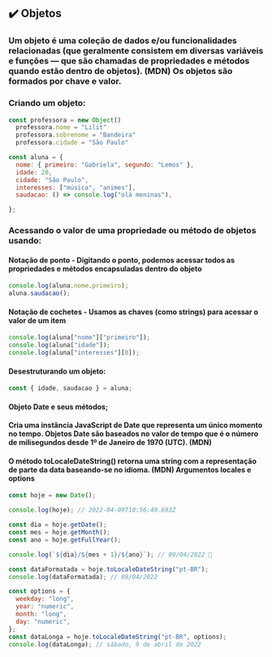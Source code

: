 ## ✔️ Objetos

### Um objeto é uma coleção de dados e/ou funcionalidades relacionadas (que geralmente consistem em diversas variáveis e funções — que são chamadas de propriedades e métodos quando estão dentro de objetos). (MDN) Os objetos são formados por chave e valor.

### Criando um objeto:
```javascript
const professora = new Object()
  professora.nome = "Lilit"
  professora.sobrenome = "Bandeira"
  professora.cidade = "São Paulo"

const aluna = {
  nome: { primeiro: "Gabriela", segundo: "Lemos" },
  idade: 20,
  cidade: "São Paulo",
  interesses: ["música", "animes"],
  saudacao: () => console.log("olá meninas"),

};
```
### Acessando o valor de uma propriedade ou método de objetos usando:
#### Notação de ponto - Digitando o ponto, podemos acessar todos as propriedades e métodos encapsuladas dentro do objeto
```javascript
console.log(aluna.nome.primeiro);
aluna.saudacao();
```
#### Notação de cochetes - Usamos as chaves (como strings) para acessar o valor de um item
```javascript
console.log(aluna["nome"]["primeiro"]);
console.log(aluna["idade"]);
console.log(aluna["interesses"][0]);
```
#### Desestruturando um objeto:
```javascript
const { idade, saudacao } = aluna;
```
#### Objeto Date e seus métodos;
#### Cria uma instância JavaScript de Date que representa um único momento no tempo. Objetos Date são baseados no valor de tempo que é o número de milisegundos desde 1º de Janeiro de 1970 (UTC). (MDN)

#### O método toLocaleDateString() retorna uma string com a representação de parte da data baseando-se no idioma. (MDN) Argumentos locales e options
```javascript
const hoje = new Date();

console.log(hoje); // 2022-04-09T10:56:49.693Z

const dia = hoje.getDate();
const mes = hoje.getMonth();
const ano = hoje.getFullYear();

console.log(`${dia}/${mes + 1}/${ano}`); // 09/04/2022 🤔

const dataFormatada = hoje.toLocaleDateString("pt-BR");
console.log(dataFormatada); // 09/04/2022

const options = {
  weekday: "long",
  year: "numeric",
  month: "long",
  day: "numeric",
};
const dataLonga = hoje.toLocaleDateString("pt-BR", options);
console.log(dataLonga); // sábado, 9 de abril de 2022
```

